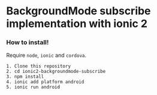 # BackgroundMode subscribe implementation with ionic 2

### How to install!
Require `node`, `ionic` and `cordova`.
```
1. Clone this repository 
2. cd ionic2-backgroundmode-subscribe  
3. npm install
4. ionic add platform android
5. ionic run android
```
